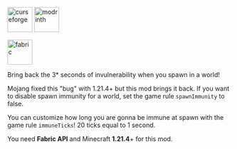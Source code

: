 
[<img alt="curseforge" height="56" src="https://cdn.jsdelivr.net/npm/@intergrav/devins-badges@3/assets/cozy/available/curseforge_vector.svg">](https://www.curseforge.com/minecraft/mc-mods/spawnimmunity) [<img alt="modrinth" height="56" src="https://cdn.jsdelivr.net/npm/@intergrav/devins-badges@3/assets/cozy/available/modrinth_vector.svg">](https://modrinth.com/mod/spawnimmunity) 

[<img alt="fabric" height="56" src="https://cdn.jsdelivr.net/npm/@intergrav/devins-badges@3/assets/cozy/supported/fabric_vector.svg">](https://fabricmc.net/)

Bring back the 3* seconds of invulnerability when you spawn in a world!

Mojang fixed this "bug" with 1.21.4+ but this mod brings it back. 
If you want to disable spawn immunity for a world, set the game rule `spawnImmunity` to false.

You can customize how long you are gonna be immune at spawn with the game rule `immuneTicks`! 20 ticks equal to 1 second.

You need **Fabric API** and Minecraft **1.21.4**+ for this mod.